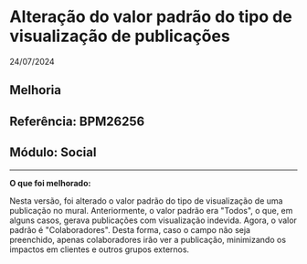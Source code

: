 # Alteração do valor padrão do tipo de visualização de publicações
24/07/2024
## Melhoria
## Referência: BPM26256
## Módulo: Social
***

**O que foi melhorado:**

Nesta versão, foi alterado o valor padrão do tipo de visualização de uma publicação no mural. Anteriormente, o valor padrão era "Todos", o que, em alguns casos, gerava publicações com visualização indevida. Agora, o valor padrão é "Colaboradores". Desta forma, caso o campo não seja preenchido, apenas colaboradores irão ver a publicação, minimizando os impactos em clientes e outros grupos externos.